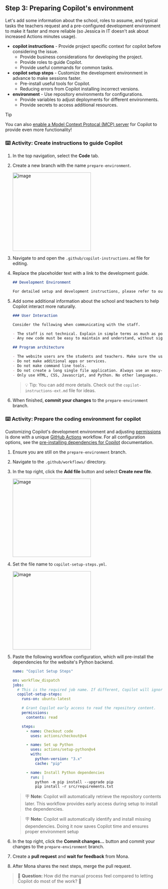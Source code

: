 ## Step 3: Preparing Copilot's environment

Let's add some information about the school, roles to assume, and typical tasks the teachers request and a pre-configured development environment to make it faster and more reliable (so Jessica in IT doesn't ask about increased Actions minutes usage).

- **copilot instructions** - Provide project specific context for copilot before considering the issue.
  - Provide business considerations for developing the project.
  - Provide roles to guide Copilot.
  - Provide useful commands for common tasks.
- **copilot setup steps** - Customize the development environment in advance to make sessions faster.
  - Pre-install useful tools for Copilot.
  - Reducing errors from Copilot installing incorrect versions.
- **environment** - Use repository environments for configurations.
  - Provide variables to adjust deployments for different environments.
  - Provide secrets to access additional resources.

> [!TIP]
> You can also [enable a Model Context Protocal (MCP) server](https://docs.github.com/en/enterprise-cloud@latest/early-access/copilot/coding-agent/extending-copilot-coding-agent-with-model-context-protocol) for Copilot to provide even more functionality!

### ⌨️ Activity: Create instructions to guide Copilot

1. In the top navigation, select the **Code** tab.

1. Create a new branch with the name `prepare-environment`.

   <img width="250" alt="image" src="https://github.com/user-attachments/assets/c48deded-4214-4edd-9a50-d1368bfb12e8" />

1. Navigate to and open the `.github/copilot-instructions.md` file for editing.

1. Replace the placeholder text with a link to the development guide.

   ```md
   ## Development Environment

   For detailed setup and development instructions, please refer to our [Development Guide](../docs/how-to-develop.md).
   ```

1. Add some additional information about the school and teachers to help Copilot interact more naturally.

   ```md
   ### User Interaction

   Consider the following when communicating with the staff.

   - The staff is not technical. Explain in simple terms as much as possible and avoid software jargon.
   - Any new code must be easy to maintain and understand, without significant coding experience.

   ## Program architecture

   - The website users are the students and teachers. Make sure the user experience is simple.
   - Do not make additional apps or services.
   - Do not make command line tools.
   - Do not create a long single file application. Always use an easy-to-understand directory structure.
   - Only use HTML, CSS, Javascript, and Python. No other languages.
   ```

   > 💡 Tip: You can add more details. Check out the `copilot-instructions-ext.md` file for ideas.

1. When finished, **commit your changes** to the `prepare-environment` branch.

### ⌨️ Activity: Prepare the coding environment for copilot

Customizing Copilot's development environment and adjusting [permissions](https://docs.github.com/en/actions/writing-workflows/choosing-what-your-workflow-does/controlling-permissions-for-github_token) is done with a unique [GitHub Actions](https://github.com/features/actions) workflow. For all configuration options, see the [pre-installing dependencies for Copilot](https://docs.github.com/en/enterprise-cloud@latest/early-access/copilot/coding-agent/customizing-copilot-coding-agents-development-environment#pre-installing-tools-or-dependencies-in-copilots-environment) documentation.

1. Ensure you are still on the `prepare-environment` branch.

1. Navigate to the `.github/workflows/` directory.

1. In the top right, click the **Add file** button and select **Create new file**.

   <img width="250" alt="image" src="https://github.com/user-attachments/assets/c135dd3f-72bd-4d2b-b21f-9c4968a06f5f" />

1. Set the file name to `copilot-setup-steps.yml`.

   <img width="250" alt="image" src="https://github.com/user-attachments/assets/b27a2d5a-444d-4ad4-9787-e3bf52b5f56e" />

1. Paste the following workflow configuration, which will pre-install the dependencies for the website's Python backend.

   ```yml
   name: "Copilot Setup Steps"

   on: workflow_dispatch
   jobs:
     # This is the required job name. If different, Copilot will ignore it.
     copilot-setup-steps:
       runs-on: ubuntu-latest

       # Grant Copilot early access to read the repository content.
       permissions:
         contents: read

       steps:
         - name: Checkout code
           uses: actions/checkout@v4

         - name: Set up Python
           uses: actions/setup-python@v4
           with:
             python-version: "3.x"
             cache: "pip"

         - name: Install Python dependencies
           run: |
             python -m pip install --upgrade pip
             pip install -r src/requirements.txt
   ```

   > 🪧 **Note:** Copilot will automatically retrieve the repository contents later. This workflow provides early access during setup to install the dependencies.

   > 🪧 **Note:** Copilot will automatically identify and install missing dependencies. Doing it now saves Copilot time and ensures proper environment setup

1. In the top right, click the **Commit changes...** button and commit your changes to the `prepare-environment` branch.

1. Create a **pull request** and **wait for feedback** from Mona.

1. After Mona shares the next steps, merge the pull request.

> 🙋 **Question:** How did the manual process feel compared to letting Copilot do most of the work? 🤔
